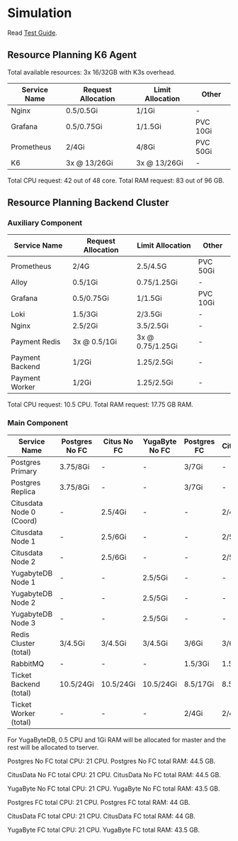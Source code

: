 # Simulation

Read [Test Guide](../test-guide/README.md).

## Resource Planning K6 Agent

Total available resources: 3x 16/32GB with K3s overhead.

| Service Name | Request Allocation | Limit Allocation | Other    |
| ------------ | ------------------ | ---------------- | -------- |
| Nginx        | 0.5/0.5Gi          | 1/1Gi            | -        |
| Grafana      | 0.5/0.75Gi         | 1/1.5Gi          | PVC 10Gi |
| Prometheus   | 2/4Gi              | 4/8Gi            | PVC 50Gi |
| K6           | 3x @ 13/26Gi       | 3x @ 13/26Gi     | -        |

Total CPU request: 42 out of 48 core.
Total RAM request: 83 out of 96 GB.

## Resource Planning Backend Cluster

### Auxiliary Component

| Service Name    | Request Allocation | Limit Allocation | Other    |
| --------------- | ------------------ | ---------------- | -------- |
| Prometheus      | 2/4G               | 2.5/4.5G         | PVC 50Gi |
| Alloy           | 0.5/1Gi            | 0.75/1.25Gi      | -        |
| Grafana         | 0.5/0.75Gi         | 1/1.5Gi          | PVC 10Gi |
| Loki            | 1.5/3Gi            | 2/3.5Gi          | -        |
| Nginx           | 2.5/2Gi            | 3.5/2.5Gi        | -        |
| Payment Redis   | 3x @ 0.5/1Gi       | 3x @ 0.75/1.25Gi | -        |
| Payment Backend | 1/2Gi              | 1.25/2.5Gi       | -        |
| Payment Worker  | 1/2Gi              | 1.25/2.5Gi       | -        |

Total CPU request: 10.5 CPU.
Total RAM request: 17.75 GB RAM.

### Main Component

| Service Name             | Postgres No FC | Citus No FC | YugaByte No FC | Postgres FC | Citus FC | YugaByte FC |
| ------------------------ | -------------- | ----------- | -------------- | ----------- | -------- | ----------- |
| Postgres Primary         | 3.75/8Gi       | -           | -              | 3/7Gi       | -        | -           |
| Postgres Replica         | 3.75/8Gi       | -           | -              | 3/7Gi       | -        | -           |
| Citusdata Node 0 (Coord) | -              | 2.5/4Gi     | -              | -           | 2/4Gi    | -           |
| Citusdata Node 1         | -              | 2.5/6Gi     | -              | -           | 2/5Gi    | -           |
| Citusdata Node 2         | -              | 2.5/6Gi     | -              | -           | 2/5Gi    | -           |
| YugabyteDB Node 1        | -              | -           | 2.5/5Gi        | -           | -        | 2/4.5Gi     |
| YugabyteDB Node 2        | -              | -           | 2.5/5Gi        | -           | -        | 2/4.5Gi     |
| YugabyteDB Node 3        | -              | -           | 2.5/5Gi        | -           | -        | 2/4.5Gi     |
| Redis Cluster (total)    | 3/4.5Gi        | 3/4.5Gi     | 3/4.5Gi        | 3/6Gi       | 3/6Gi    | 3/6Gi       |
| RabbitMQ                 | -              | -           | -              | 1.5/3Gi     | 1.5/3Gi  | 1.5/3Gi     |
| Ticket Backend (total)   | 10.5/24Gi      | 10.5/24Gi   | 10.5/24Gi      | 8.5/17Gi    | 8.5/17Gi | 8.5/17Gi    |
| Ticket Worker (total)    | -              | -           | -              | 2/4Gi       | 2/4Gi    | 2/4Gi       |

For YugaByteDB, 0.5 CPU and 1Gi RAM will be allocated for master and the rest will be allocated to tserver.

Postgres No FC total CPU: 21 CPU.
Postgres No FC total RAM: 44.5 GB.

CitusData No FC total CPU: 21 CPU.
CitusData No FC total RAM: 44.5 GB.

YugaByte No FC total CPU: 21 CPU.
YugaByte No FC total RAM: 43.5 GB.

Postgres FC total CPU: 21 CPU.
Postgres FC total RAM: 44 GB.

CitusData FC total CPU: 21 CPU.
CitusData FC total RAM: 44 GB.

YugaByte FC total CPU: 21 CPU.
YugaByte FC total RAM: 43.5 GB.
